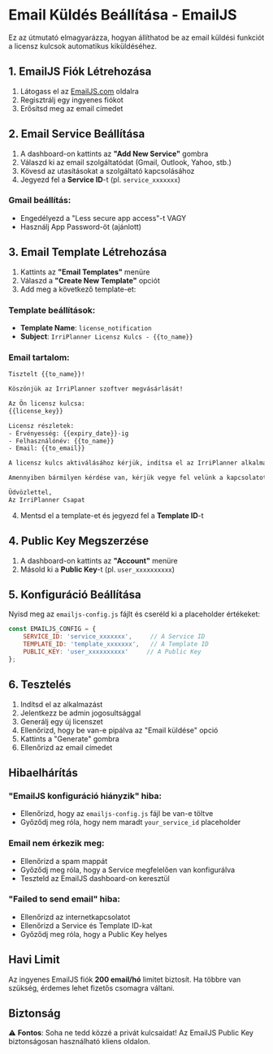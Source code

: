 # Email Küldés Beállítása - EmailJS

Ez az útmutató elmagyarázza, hogyan állíthatod be az email küldési funkciót a licensz kulcsok automatikus kiküldéséhez.

## 1. EmailJS Fiók Létrehozása

1. Látogass el az [EmailJS.com](https://www.emailjs.com/) oldalra
2. Regisztrálj egy ingyenes fiókot
3. Erősítsd meg az email címedet

## 2. Email Service Beállítása

1. A dashboard-on kattints az **"Add New Service"** gombra
2. Válaszd ki az email szolgáltatódat (Gmail, Outlook, Yahoo, stb.)
3. Kövesd az utasításokat a szolgáltató kapcsolásához
4. Jegyezd fel a **Service ID**-t (pl. `service_xxxxxxx`)

### Gmail beállítás:
- Engedélyezd a "Less secure app access"-t VAGY
- Használj App Password-öt (ajánlott)

## 3. Email Template Létrehozása

1. Kattints az **"Email Templates"** menüre
2. Válaszd a **"Create New Template"** opciót
3. Add meg a következő template-et:

### Template beállítások:
- **Template Name**: `license_notification`
- **Subject**: `IrriPlanner Licensz Kulcs - {{to_name}}`

### Email tartalom:
```html
Tisztelt {{to_name}}!

Köszönjük az IrriPlanner szoftver megvásárlását!

Az Ön licensz kulcsa:
{{license_key}}

Licensz részletek:
- Érvényesség: {{expiry_date}}-ig
- Felhasználónév: {{to_name}}
- Email: {{to_email}}

A licensz kulcs aktiválásához kérjük, indítsa el az IrriPlanner alkalmazást és adja meg a fenti kulcsot.

Amennyiben bármilyen kérdése van, kérjük vegye fel velünk a kapcsolatot.

Üdvözlettel,
Az IrriPlanner Csapat
```

4. Mentsd el a template-et és jegyezd fel a **Template ID**-t

## 4. Public Key Megszerzése

1. A dashboard-on kattints az **"Account"** menüre
2. Másold ki a **Public Key**-t (pl. `user_xxxxxxxxxx`)

## 5. Konfiguráció Beállítása

Nyisd meg az `emailjs-config.js` fájlt és cseréld ki a placeholder értékeket:

```javascript
const EMAILJS_CONFIG = {
    SERVICE_ID: 'service_xxxxxxx',     // A Service ID
    TEMPLATE_ID: 'template_xxxxxxx',   // A Template ID
    PUBLIC_KEY: 'user_xxxxxxxxxx'     // A Public Key
};
```

## 6. Tesztelés

1. Indítsd el az alkalmazást
2. Jelentkezz be admin jogosultsággal
3. Generálj egy új licenszet
4. Ellenőrizd, hogy be van-e pipálva az "Email küldése" opció
5. Kattints a "Generate" gombra
6. Ellenőrizd az email címedet

## Hibaelhárítás

### "EmailJS konfiguráció hiányzik" hiba:
- Ellenőrizd, hogy az `emailjs-config.js` fájl be van-e töltve
- Győződj meg róla, hogy nem maradt `your_service_id` placeholder

### Email nem érkezik meg:
- Ellenőrizd a spam mappát
- Győződj meg róla, hogy a Service megfelelően van konfigurálva
- Teszteld az EmailJS dashboard-on keresztül

### "Failed to send email" hiba:
- Ellenőrizd az internetkapcsolatot
- Ellenőrizd a Service és Template ID-kat
- Győződj meg róla, hogy a Public Key helyes

## Havi Limit

Az ingyenes EmailJS fiók **200 email/hó** limitet biztosít. Ha többre van szükség, érdemes lehet fizetős csomagra váltani.

## Biztonság

⚠️ **Fontos**: Soha ne tedd közzé a privát kulcsaidat! Az EmailJS Public Key biztonságosan használható kliens oldalon. 